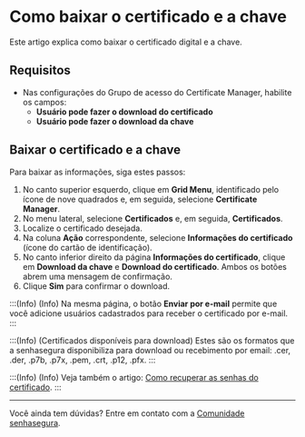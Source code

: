 # Como baixar o certificado e a chave

Este artigo explica como baixar o certificado digital e a chave.

## Requisitos

* Nas configurações do Grupo de acesso do Certificate Manager, habilite os campos:
    * **Usuário pode fazer o download do certificado**
    * **Usuário pode fazer o download da chave**

## Baixar o certificado e a chave

Para baixar as informações, siga estes passos:

1. No canto superior esquerdo, clique em **Grid Menu**, identificado pelo ícone de nove quadrados e, em seguida, selecione **Certificate Manager**.
2. No menu lateral, selecione **Certificados** e, em seguida, **Certificados**.
3. Localize o certificado desejada.
4. Na coluna **Ação** correspondente, selecione **Informações do certificado** (ícone do cartão de identificação).
5. No canto inferior direito da página **Informações do certificado**, clique em **Download da chave** e **Download do certificado**. Ambos os botões abrem uma mensagem de confirmação.
6. Clique **Sim** para confirmar o download.

:::(Info) (Info)
Na mesma página, o botão **Enviar por e-mail** permite que você adicione usuários cadastrados para receber o certificado por e-mail.
:::

:::(Info) (Certificados disponíveis para download)
Estes são os formatos que a senhasegura disponibiliza para download ou recebimento por email: .cer, .der, .p7b, .p7x, .pem, .crt, .p12, .pfx.
:::

:::(Info) (Info)
Veja também o artigo: [Como recuperar as senhas do certificado](/v3-33/docs/pt/certificate-manager-settings-how-to-retrieve-cert-passwords).
:::
***
Você ainda tem dúvidas? Entre em contato com a [Comunidade senhasegura](https://community.senhasegura.io/).